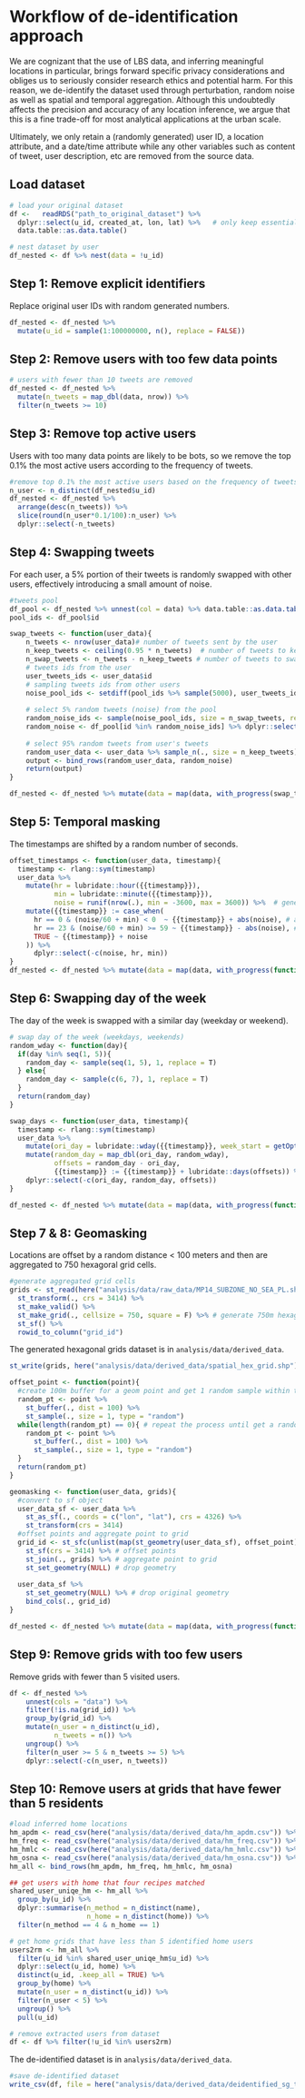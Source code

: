 Workflow of de-identification approach
================

We are cognizant that the use of LBS data, and inferring meaningful
locations in particular, brings forward specific privacy considerations
and obliges us to seriously consider research ethics and potential harm.
For this reason, we de-identify the dataset used through perturbation,
random noise as well as spatial and temporal aggregation. Although this
undoubtedly affects the precision and accuracy of any location
inference, we argue that this is a fine trade-off for most analytical
applications at the urban scale.

Ultimately, we only retain a (randomly generated) user ID, a location
attribute, and a date/time attribute while any other variables such as
content of tweet, user description, etc are removed from the source
data.

## Load dataset

``` r
# load your original dataset 
df <-   readRDS("path_to_original_dataset") %>%
  dplyr::select(u_id, created_at, lon, lat) %>%   # only keep essential information
  data.table::as.data.table()

# nest dataset by user 
df_nested <- df %>% nest(data = !u_id) 
```

## Step 1: Remove explicit identifiers

Replace original user IDs with random generated numbers.

``` r
df_nested <- df_nested %>% 
  mutate(u_id = sample(1:100000000, n(), replace = FALSE))
```

## Step 2: Remove users with too few data points

``` r
# users with fewer than 10 tweets are removed 
df_nested <- df_nested %>% 
  mutate(n_tweets = map_dbl(data, nrow)) %>% 
  filter(n_tweets >= 10)
```

## Step 3: Remove top active users

Users with too many data points are likely to be bots, so we remove the
top 0.1% the most active users according to the frequency of tweets.

``` r
#remove top 0.1% the most active users based on the frequency of tweets 
n_user <- n_distinct(df_nested$u_id)
df_nested <- df_nested %>% 
  arrange(desc(n_tweets)) %>% 
  slice(round(n_user*0.1/100):n_user) %>% 
  dplyr::select(-n_tweets)
```

## Step 4: Swapping tweets

For each user, a 5% portion of their tweets is randomly swapped with
other users, effectively introducing a small amount of noise.

``` r
#tweets pool 
df_pool <- df_nested %>% unnest(col = data) %>% data.table::as.data.table()
pool_ids <- df_pool$id

swap_tweets <- function(user_data){
    n_tweets <- nrow(user_data)# number of tweets sent by the user 
    n_keep_tweets <- ceiling(0.95 * n_tweets)  # number of tweets to kept by the user 
    n_swap_tweets <- n_tweets - n_keep_tweets # number of tweets to swap 
    # tweets ids from the user 
    user_tweets_ids <- user_data$id
    # sampling tweets ids from other users 
    noise_pool_ids <- setdiff(pool_ids %>% sample(5000), user_tweets_ids)
    
    # select 5% random tweets (noise) from the pool
    random_noise_ids <- sample(noise_pool_ids, size = n_swap_tweets, replace = FALSE)
    random_noise <- df_pool[id %in% random_noise_ids] %>% dplyr::select(-u_id)
    
    # select 95% random tweets from user's tweets 
    random_user_data <- user_data %>% sample_n(., size = n_keep_tweets) 
    output <- bind_rows(random_user_data, random_noise)
    return(output)
}

df_nested <- df_nested %>% mutate(data = map(data, with_progress(swap_tweets)))
```

## Step 5: Temporal masking

The timestamps are shifted by a random number of seconds.

``` r
offset_timestamps <- function(user_data, timestamp){
  timestamp <- rlang::sym(timestamp)
  user_data %>% 
    mutate(hr = lubridate::hour({{timestamp}}), 
           min = lubridate::minute({{timestamp}}),
           noise = runif(nrow(.), min = -3600, max = 3600)) %>%  # generate random time is second
    mutate({{timestamp}} := case_when(
      hr == 0 & (noise/60 + min) < 0  ~ {{timestamp}} + abs(noise), # add positive noise avoiding date move to the previous day
      hr == 23 & (noise/60 + min) >= 59 ~ {{timestamp}} - abs(noise), # add negative noise avoiding date move to the next day
      TRUE ~ {{timestamp}} + noise
    )) %>% 
      dplyr::select(-c(noise, hr, min))
}
df_nested <- df_nested %>% mutate(data = map(data, with_progress(function(x) offset_timestamps(x, timestamp = "created_at_sg"))))
```

## Step 6: Swapping day of the week

The day of the week is swapped with a similar day (weekday or weekend).

``` r
# swap day of the week (weekdays, weekends)
random_wday <- function(day){
  if(day %in% seq(1, 5)){
    random_day <- sample(seq(1, 5), 1, replace = T)
  } else{
    random_day <- sample(c(6, 7), 1, replace = T)
  }
  return(random_day)
}

swap_days <- function(user_data, timestamp){
  timestamp <- rlang::sym(timestamp)
  user_data %>% 
    mutate(ori_day = lubridate::wday({{timestamp}}, week_start = getOption("lubridate.week.start", 1))) %>% 
    mutate(random_day = map_dbl(ori_day, random_wday),
           offsets = random_day - ori_day,
           {{timestamp}} := {{timestamp}} + lubridate::days(offsets)) %>% 
    dplyr::select(-c(ori_day, random_day, offsets))
}

df_nested <- df_nested %>% mutate(data = map(data, with_progress(function(x) swap_days(x, timestamp = "created_at_sg"))))
```

## Step 7 & 8: Geomasking

Locations are offset by a random distance \< 100 meters and then are
aggregated to 750 hexagoral grid cells.

``` r
#generate aggregated grid cells 
grids <- st_read(here("analysis/data/raw_data/MP14_SUBZONE_NO_SEA_PL.shp"), quiet = T) %>% # read Singapore map
  st_transform(., crs = 3414) %>% 
  st_make_valid() %>% 
  st_make_grid(., cellsize = 750, square = F) %>% # generate 750m hexagonal grid cells 
  st_sf() %>% 
  rowid_to_column("grid_id")
```

The generated hexagonal grids dataset is in
`analysis/data/derived_data`.

``` r
st_write(grids, here("analysis/data/derived_data/spatial_hex_grid.shp"))
```

``` r
offset_point <- function(point){
  #create 100m buffer for a geom point and get 1 random sample within the buffer 
  random_pt <- point %>% 
    st_buffer(., dist = 100) %>% 
    st_sample(., size = 1, type = "random") 
  while(length(random_pt) == 0){ # repeat the process until get a random point in the buffer 
    random_pt <- point %>% 
      st_buffer(., dist = 100) %>% 
      st_sample(., size = 1, type = "random")
  }
  return(random_pt)
}

geomasking <- function(user_data, grids){
  #convert to sf object 
  user_data_sf <- user_data %>% 
    st_as_sf(., coords = c("lon", "lat"), crs = 4326) %>% 
    st_transform(crs = 3414) 
  #offset points and aggregate point to grid
  grid_id <- st_sfc(unlist(map(st_geometry(user_data_sf), offset_point), recursive = FALSE), crs = 3414) %>% 
    st_sf(crs = 3414) %>% # offset points
    st_join(., grids) %>% # aggregate point to grid 
    st_set_geometry(NULL) # drop geometry 
  
  user_data_sf %>% 
    st_set_geometry(NULL) %>% # drop original geometry
    bind_cols(., grid_id) 
}

df_nested <- df_nested %>% mutate(data = map(data, with_progress(function(x) geomasking(x, grids))))
```

## Step 9: Remove grids with too few users

Remove grids with fewer than 5 visited users.

``` r
df <- df_nested %>% 
    unnest(cols = "data") %>% 
    filter(!is.na(grid_id)) %>% 
    group_by(grid_id) %>% 
    mutate(n_user = n_distinct(u_id), 
           n_tweets = n()) %>% 
    ungroup() %>% 
    filter(n_user >= 5 & n_tweets >= 5) %>% 
    dplyr::select(-c(n_user, n_tweets))
```

## Step 10: Remove users at grids that have fewer than 5 residents

``` r
#load inferred home locations 
hm_apdm <- read_csv(here("analysis/data/derived_data/hm_apdm.csv")) %>% mutate(name = "APDM")
hm_freq <- read_csv(here("analysis/data/derived_data/hm_freq.csv")) %>% mutate(name = "FREQ")
hm_hmlc <- read_csv(here("analysis/data/derived_data/hm_hmlc.csv")) %>% mutate(name = "HMLC")
hm_osna <- read_csv(here("analysis/data/derived_data/hm_osna.csv")) %>% mutate(name = "OSNA")
hm_all <- bind_rows(hm_apdm, hm_freq, hm_hmlc, hm_osna)

## get users with home that four recipes matched 
shared_user_uniqe_hm <- hm_all %>% 
  group_by(u_id) %>% 
  dplyr::summarise(n_method = n_distinct(name), 
                   n_home = n_distinct(home)) %>% 
  filter(n_method == 4 & n_home == 1)

# get home grids that have less than 5 identified home users
users2rm <- hm_all %>%
  filter(u_id %in% shared_user_uniqe_hm$u_id) %>%
  dplyr::select(u_id, home) %>%
  distinct(u_id, .keep_all = TRUE) %>%
  group_by(home) %>%
  mutate(n_user = n_distinct(u_id)) %>%
  filter(n_user < 5) %>%
  ungroup() %>%
  pull(u_id)

# remove extracted users from dataset 
df <- df %>% filter(!u_id %in% users2rm)
```

The de-identified dataset is in `analysis/data/derived_data`.

``` r
#save de-identified dataset 
write_csv(df, file = here("analysis/data/derived_data/deidentified_sg_tweets.csv"))
```
